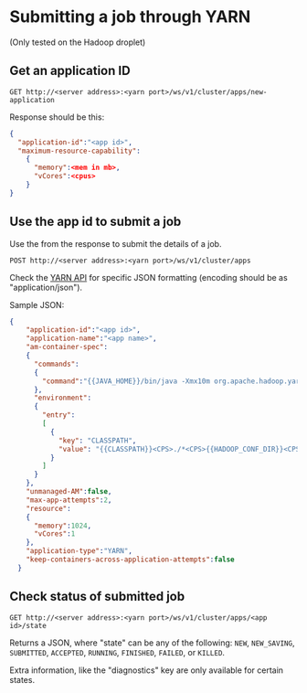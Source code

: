 # Submitting a job through YARN
(Only tested on the Hadoop droplet)

## Get an application ID
```
GET http://<server address>:<yarn port>/ws/v1/cluster/apps/new-application
```

Response should be this:
```json
{
  "application-id":"<app id>",
  "maximum-resource-capability":
    {
      "memory":<mem in mb>,
      "vCores":<cpus>
    }
}
```

## Use the app id to submit a job

Use the <app id> from the response to submit the details of a job.
```
POST http://<server address>:<yarn port>/ws/v1/cluster/apps
```

Check the [YARN API](http://hadoop.apache.org/docs/r2.6.0/hadoop-yarn/hadoop-yarn-site/ResourceManagerRest.html#Cluster_Applications_APISubmit_Application)
for specific JSON formatting (encoding should be as "application/json").

Sample JSON:
```json
{
    "application-id":"<app id>",
    "application-name":"<app name>",
    "am-container-spec":
    {
      "commands":
      {
        "command":"{{JAVA_HOME}}/bin/java -Xmx10m org.apache.hadoop.yarn.applications.distributedshell.ApplicationMaster --container_memory 10 --container_vcores 1 --num_containers 1 --priority 0 1><LOG_DIR>/AppMaster.stdout 2><LOG_DIR>/AppMaster.stderr"
      },
      "environment":
      {
        "entry":
        [
          {
            "key": "CLASSPATH",
            "value": "{{CLASSPATH}}<CPS>./*<CPS>{{HADOOP_CONF_DIR}}<CPS>{{HADOOP_COMMON_HOME}}/share/hadoop/common/*<CPS>{{HADOOP_COMMON_HOME}}/share/hadoop/common/lib/*<CPS>{{HADOOP_HDFS_HOME}}/share/hadoop/hdfs/*<CPS>{{HADOOP_HDFS_HOME}}/share/hadoop/hdfs/lib/*<CPS>{{HADOOP_YARN_HOME}}/share/hadoop/yarn/*<CPS>{{HADOOP_YARN_HOME}}/share/hadoop/yarn/lib/*<CPS>./log4j.properties"
          }
        ]
      }
    },
    "unmanaged-AM":false,
    "max-app-attempts":2,
    "resource":
    {
      "memory":1024,
      "vCores":1
    },
    "application-type":"YARN",
    "keep-containers-across-application-attempts":false
  }
```

## Check status of submitted job
```
GET http://<server address>:<yarn port>/ws/v1/cluster/apps/<app id>/state
```

Returns a JSON, where "state" can be any of the following: `NEW`, `NEW_SAVING`, `SUBMITTED`, `ACCEPTED`, `RUNNING`, `FINISHED`, `FAILED`, or `KILLED`.

Extra information, like the "diagnostics" key are only available for certain states.

